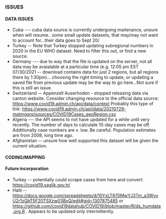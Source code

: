 ### ISSUES

#### DATA ISSUES
 * Cuba --- cuba data source is currently undergoing maitenance, unsure when will resume.. some small update datasets, that may/may not want to account for...their data goes to Sept 20/
 * Turkey -- Note that Turkey stopped updating subregional numbers in 2020 in the EU WHO dataset. Need to filter this out, or find a new source.
 * Germany --- due to way that the file is updated on the server, not all data may be avaialable at a particular time (e.g. 12:05 pm EST 07/30/2021 -- download contains data for just 2 regions, but all regions there by 1:30pm)... choosing the right timing to update, or updating a saved file from previous update may be the way to go here...Not sure if this is still an issue.
 * Switzerland -- Appenzell Auserhoden - stopped releasing data via canton website. Consider changing resource to the official data source: https://www.covid19.admin.ch/api/data/context
Probably this type of link: https://www.covid19.admin.ch/api/data/20210729-matmggrq/sources/COVID19Cases_geoRegion.csv
 * Algeria --- the API seems to not have updated for a while until very recently. The number of days to calculate 10-day cases may be off. Additionally case numbers are v. low. Be careful. Population estimates are from 2008, long time ago.
 * Afghanistan -- unsure how well supported this dataset will be given the current situation.

#### CODING/MAPPING

#### Future incorporation
 * Turkey -- potentially could scrape cases from here and convert: https://covid19.saglik.gov.tr/
 * Haiti -- https://docs.google.com/spreadsheets/d/10YxLT870MwYJ3Tm_a3WvvU2r1zQbT5F20TSXzw03BxQ/edit#gid=1307875485  or https://github.com/covid19datahub/COVID19/blob/master/R/ds_humdata.org.R . Appears to be updated only intermittently.
